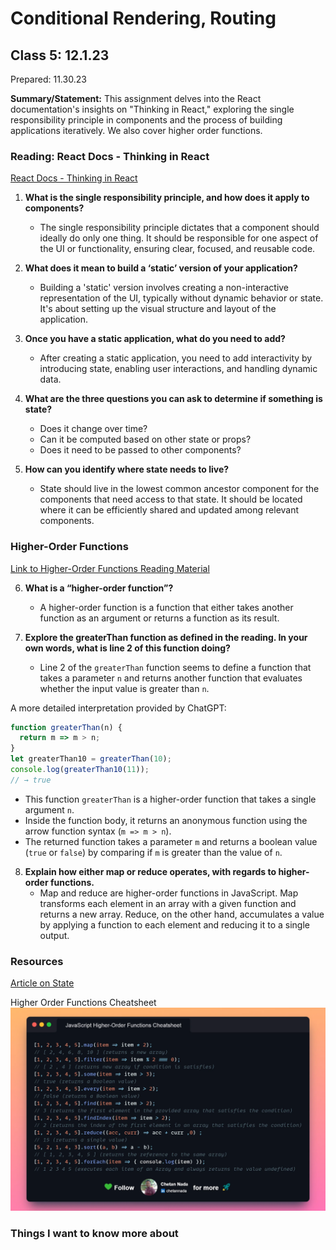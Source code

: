 # Conditional Rendering, Routing

## Class 5: 12.1.23

Prepared: 11.30.23


**Summary/Statement:** This assignment delves into the React documentation's insights on "Thinking in React," exploring the single responsibility principle in components and the process of building applications iteratively. We also cover higher order functions. 

### Reading: React Docs - Thinking in React

[React Docs - Thinking in React](https://reactjs.org/docs/thinking-in-react.html)

1. **What is the single responsibility principle, and how does it apply to components?**  
   - The single responsibility principle dictates that a component should ideally do only one thing. It should be responsible for one aspect of the UI or functionality, ensuring clear, focused, and reusable code.

2. **What does it mean to build a ‘static’ version of your application?**  
   - Building a 'static' version involves creating a non-interactive representation of the UI, typically without dynamic behavior or state. It's about setting up the visual structure and layout of the application.

3. **Once you have a static application, what do you need to add?**  
   - After creating a static application, you need to add interactivity by introducing state, enabling user interactions, and handling dynamic data.

4. **What are the three questions you can ask to determine if something is state?**  
   - Does it change over time? 
   - Can it be computed based on other state or props? 
   - Does it need to be passed to other components?

5. **How can you identify where state needs to live?**  
   - State should live in the lowest common ancestor component for the components that need access to that state. It should be located where it can be efficiently shared and updated among relevant components.

### Higher-Order Functions

[Link to Higher-Order Functions Reading Material](https://eloquentjavascript.net/05_higher_order.html#h_xxCc98lOBK)

6. **What is a “higher-order function”?**  
   - A higher-order function is a function that either takes another function as an argument or returns a function as its result.

7. **Explore the greaterThan function as defined in the reading. In your own words, what is line 2 of this function doing?**  
   - Line 2 of the `greaterThan` function seems to define a function that takes a parameter `n` and returns another function that evaluates whether the input value is greater than `n`.

A more detailed interpretation provided by ChatGPT:

```javascript
function greaterThan(n) {
  return m => m > n;
}
let greaterThan10 = greaterThan(10);
console.log(greaterThan10(11));
// → true
```


   - This function `greaterThan` is a higher-order function that takes a single argument `n`.
   - Inside the function body, it returns an anonymous function using the arrow function syntax (`m => m > n`).
   - The returned function takes a parameter `m` and returns a boolean value (`true` or `false`) by comparing if `m` is greater than the value of `n`.





8. **Explain how either map or reduce operates, with regards to higher-order functions.**  
   - Map and reduce are higher-order functions in JavaScript. Map transforms each element in an array with a given function and returns a new array. Reduce, on the other hand, accumulates a value by applying a function to each element and reducing it to a single output.


### Resources

[Article on State](https://dev.to/reedbarger/what-is-state-and-why-should-we-care-about-it-4o95)

Higher Order Functions Cheatsheet
![HighOrderFunctionCheatSheet](highorder.webp)


### Things I want to know more about


